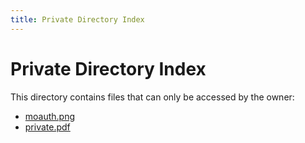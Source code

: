 ```yaml
---
title: Private Directory Index
---
```


# Private Directory Index

This directory contains files that can only be accessed by the owner:

- [moauth.png](moauth.png)
- [private.pdf](private.pdf)
